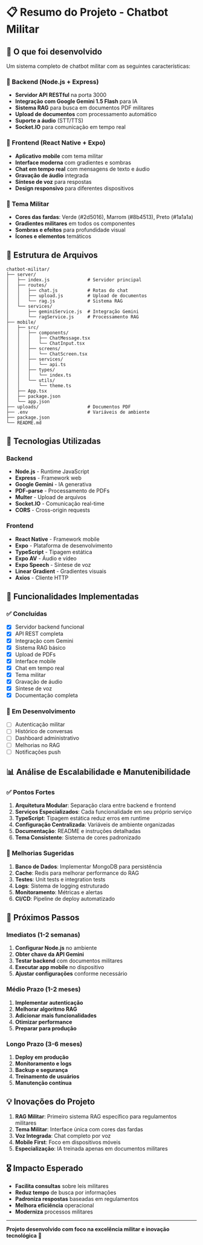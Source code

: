 # 📋 Resumo do Projeto - Chatbot Militar

## 🎯 O que foi desenvolvido

Um sistema completo de chatbot militar com as seguintes características:

### 🤖 Backend (Node.js + Express)
- **Servidor API RESTful** na porta 3000
- **Integração com Google Gemini 1.5 Flash** para IA
- **Sistema RAG** para busca em documentos PDF militares
- **Upload de documentos** com processamento automático
- **Suporte a áudio** (STT/TTS)
- **Socket.IO** para comunicação em tempo real

### 📱 Frontend (React Native + Expo)
- **Aplicativo mobile** com tema militar
- **Interface moderna** com gradientes e sombras
- **Chat em tempo real** com mensagens de texto e áudio
- **Gravação de áudio** integrada
- **Síntese de voz** para respostas
- **Design responsivo** para diferentes dispositivos

### 🎨 Tema Militar
- **Cores das fardas**: Verde (#2d5016), Marrom (#8b4513), Preto (#1a1a1a)
- **Gradientes militares** em todos os componentes
- **Sombras e efeitos** para profundidade visual
- **Ícones e elementos** temáticos

## 📁 Estrutura de Arquivos

```
chatbot-militar/
├── server/
│   ├── index.js              # Servidor principal
│   ├── routes/
│   │   ├── chat.js           # Rotas do chat
│   │   ├── upload.js         # Upload de documentos
│   │   └── rag.js            # Sistema RAG
│   └── services/
│       ├── geminiService.js  # Integração Gemini
│       └── ragService.js     # Processamento RAG
├── mobile/
│   ├── src/
│   │   ├── components/
│   │   │   ├── ChatMessage.tsx
│   │   │   └── ChatInput.tsx
│   │   ├── screens/
│   │   │   └── ChatScreen.tsx
│   │   ├── services/
│   │   │   └── api.ts
│   │   ├── types/
│   │   │   └── index.ts
│   │   └── utils/
│   │       └── theme.ts
│   ├── App.tsx
│   ├── package.json
│   └── app.json
├── uploads/                  # Documentos PDF
├── .env                      # Variáveis de ambiente
├── package.json
└── README.md
```

## 🔧 Tecnologias Utilizadas

### Backend
- **Node.js** - Runtime JavaScript
- **Express** - Framework web
- **Google Gemini** - IA generativa
- **PDF-parse** - Processamento de PDFs
- **Multer** - Upload de arquivos
- **Socket.IO** - Comunicação real-time
- **CORS** - Cross-origin requests

### Frontend
- **React Native** - Framework mobile
- **Expo** - Plataforma de desenvolvimento
- **TypeScript** - Tipagem estática
- **Expo AV** - Áudio e vídeo
- **Expo Speech** - Síntese de voz
- **Linear Gradient** - Gradientes visuais
- **Axios** - Cliente HTTP

## 🚀 Funcionalidades Implementadas

### ✅ Concluídas
- [x] Servidor backend funcional
- [x] API REST completa
- [x] Integração com Gemini
- [x] Sistema RAG básico
- [x] Upload de PDFs
- [x] Interface mobile
- [x] Chat em tempo real
- [x] Tema militar
- [x] Gravação de áudio
- [x] Síntese de voz
- [x] Documentação completa

### 🔄 Em Desenvolvimento
- [ ] Autenticação militar
- [ ] Histórico de conversas
- [ ] Dashboard administrativo
- [ ] Melhorias no RAG
- [ ] Notificações push

## 📊 Análise de Escalabilidade e Manutenibilidade

### ✅ Pontos Fortes
1. **Arquitetura Modular**: Separação clara entre backend e frontend
2. **Serviços Especializados**: Cada funcionalidade em seu próprio serviço
3. **TypeScript**: Tipagem estática reduz erros em runtime
4. **Configuração Centralizada**: Variáveis de ambiente organizadas
5. **Documentação**: README e instruções detalhadas
6. **Tema Consistente**: Sistema de cores padronizado

### 🔧 Melhorias Sugeridas
1. **Banco de Dados**: Implementar MongoDB para persistência
2. **Cache**: Redis para melhorar performance do RAG
3. **Testes**: Unit tests e integration tests
4. **Logs**: Sistema de logging estruturado
5. **Monitoramento**: Métricas e alertas
6. **CI/CD**: Pipeline de deploy automatizado

## 🎯 Próximos Passos

### Imediatos (1-2 semanas)
1. **Configurar Node.js** no ambiente
2. **Obter chave da API Gemini**
3. **Testar backend** com documentos militares
4. **Executar app mobile** no dispositivo
5. **Ajustar configurações** conforme necessário

### Médio Prazo (1-2 meses)
1. **Implementar autenticação**
2. **Melhorar algoritmo RAG**
3. **Adicionar mais funcionalidades**
4. **Otimizar performance**
5. **Preparar para produção**

### Longo Prazo (3-6 meses)
1. **Deploy em produção**
2. **Monitoramento e logs**
3. **Backup e segurança**
4. **Treinamento de usuários**
5. **Manutenção contínua**

## 💡 Inovações do Projeto

1. **RAG Militar**: Primeiro sistema RAG específico para regulamentos militares
2. **Tema Militar**: Interface única com cores das fardas
3. **Voz Integrada**: Chat completo por voz
4. **Mobile First**: Foco em dispositivos móveis
5. **Especialização**: IA treinada apenas em documentos militares

## 🎖️ Impacto Esperado

- **Facilita consultas** sobre leis militares
- **Reduz tempo** de busca por informações
- **Padroniza respostas** baseadas em regulamentos
- **Melhora eficiência** operacional
- **Moderniza** processos militares

---

**Projeto desenvolvido com foco na excelência militar e inovação tecnológica** 🚀 